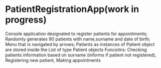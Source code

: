 # PatientRegistrationApp(work in progress)
Console application designated to register patients for appointments;
Randomly generates 90 patients with name,surname and date of birth;
Menu that is navigated by arrows;
Patients as instances of Patient object are stored inside the List of type Patient objects
Funciotns: Checking patients information based on surname (informs if patient not registered), Registering new patient, Making appointments
